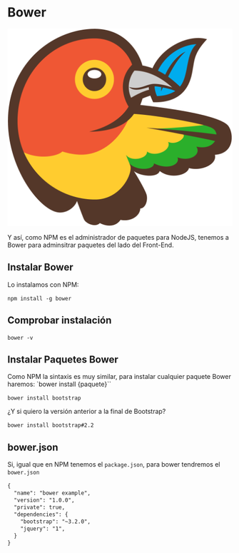 # Bower

[![Bower](images/bower.png)](https://bower.io/)

Y así, como NPM es el administrador de paquetes para NodeJS, tenemos a Bower para adminsitrar paquetes del lado del Front-End.

## Instalar Bower

Lo instalamos con NPM:

    npm install -g bower

## Comprobar instalación

    bower -v

## Instalar Paquetes Bower

Como NPM la sintaxis es muy similar, para instalar cualquier paquete Bower haremos: `bower install {paquete}``

    bower install bootstrap

¿Y si quiero la versión anterior a la final de Bootstrap?

    bower install bootstrap#2.2

## bower.json

Si, igual que en NPM tenemos el `package.json`, para bower tendremos el `bower.json`

    {
      "name": "bower example",
      "version": "1.0.0",
      "private": true,
      "dependencies": {
        "bootstrap": "~3.2.0",
        "jquery": "1",
      }
    }